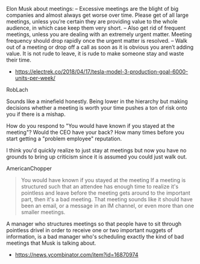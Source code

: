 Elon Musk about meetings:
– Excessive meetings are the blight of big companies and almost always get worse over time. Please get of all large meetings, unless you’re certain they are providing value to the whole audience, in which case keep them very short.
– Also get rid of frequent meetings, unless you are dealing with an extremely urgent matter. Meeting frequency should drop rapidly once the urgent matter is resolved.
– Walk out of a meeting or drop off a call as soon as it is obvious you aren’t adding value. It is not rude to leave, it is rude to make someone stay and waste their time.

- https://electrek.co/2018/04/17/tesla-model-3-production-goal-6000-units-per-week/


RobLach

Sounds like a minefield honestly.
Being lower in the hierarchy but making decisions whether a meeting is worth your time pushes a ton of risk onto you if there is a mishap.

How do you respond to "You would have known if you stayed at the meeting"? Would the CEO have your back? How many times before you start getting a "problem employee" reputation.

I think you'd quickly realize to just stay at meetings but now you have no grounds to bring up criticism since it is assumed you could just walk out.

AmericanChopper

>You would have known if you stayed at the meeting
If a meeting is structured such that an attendee has enough time to realize it's pointless and leave before the meeting gets around to the important part, then it's a bad meeting. That meeting sounds like it should have been an email, or a message in an IM channel, or even more than one smaller meetings.

A manager who structures meetings so that people have to sit through pointless drivel in order to receive one or two important nuggets of information, is a bad manager who's scheduling exactly the kind of bad meetings that Musk is talking about.

- https://news.ycombinator.com/item?id=16870974